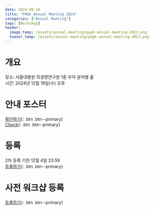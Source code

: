 ```yaml
---
date: 2024-09-19
title: "PAGK Annual Meeting 2024"
categories: ["Annual Meeting"]
tags: [Workshop]
header:
  image_temp: /assets/annual-meeting/pagk-annual-meeting-2023.png
  teaser_temp: /assets/annual-meeting/pagk-annual-meeting-2023.png
---
```


# 개요

장소: 서울대병원 의생명연구원 1층 우덕 윤덕병 홀\
시간: 2024년 12월 18일(수) 오후

# 안내 포스터
[확인하기](/assets/annual-meeting/2024-PAGK-KOR.pdf){: .btn .btn--primary}\
[Check](/assets/annual-meeting/2024-PAGK-ENG.pdf){: .btn .btn--primary}

# 등록
2차 등록 기한 12월 4일 23:59 \
[등록하기](https://forms.gle/PwuUYZC4SQ4j4GKo7){: .btn .btn--primary}

# 사전 워크샵 등록
[등록하기](https://docs.google.com/forms/d/e/1FAIpQLSeGhLhDevtx2GaUycCfY1496sDd3OS17PP0ANmWQvQWTW1Uiw/viewform){: .btn .btn--primary}
